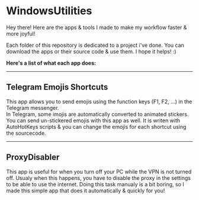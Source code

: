 # WindowsUtilities
Hey there! Here are the apps & tools I made to make my workflow faster & more joyful!

Each folder of this repository is dedicated to a project i've done.
You can download the apps or their source code & use them. I hope it helps! :)

**Here's a list of what each app does:**

***
  ## Telegram Emojis Shortcuts
  This app allows you to send emojis using the function keys (F1, F2, ...) in the Telegram messenger.  
  In Telegram, some imojis are automatically converted to animated stickers. You can send un-stickered emojis with this app as well.
  It is writen with AutoHotKeys scripts & you can change the emojis for each shortcut using the sourcecode.
***
  
## ProxyDisabler
  This app is useful for when you turn off your PC while the VPN is not turned off. Usualy when this happens, you have to disable the proxy in the settings to be able to use the internet. Doing this task manualy is a bit boring, so I made this simple app that does it automatically & quickly for you!
